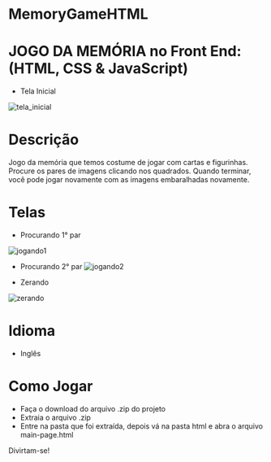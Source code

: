 # MemoryGameHTML
# JOGO DA MEMÓRIA no Front End:(HTML, CSS & JavaScript)
* Tela Inicial

![tela_inicial](https://github.com/user-attachments/assets/2c105cfe-2deb-4fc0-b8e6-c4f5b211a0d9)
# Descrição
Jogo da memória que temos costume de jogar com cartas e figurinhas. Procure os pares de imagens clicando nos quadrados. Quando terminar, você pode jogar novamente com as imagens embaralhadas novamente.
# Telas
* Procurando 1° par
  
![jogando1](https://github.com/user-attachments/assets/074332b4-9594-49d4-a45d-943dadee6286)

* Procurando 2° par
![jogando2](https://github.com/user-attachments/assets/0590c1b6-6099-482a-bfff-de6e95186995)

* Zerando

![zerando](https://github.com/user-attachments/assets/613e9073-bef9-4bd4-9ac6-edeb4b35989d)
# Idioma
* Inglês
# Como Jogar
* Faça o download do arquivo .zip do projeto
* Extraia o arquivo .zip
* Entre na pasta que foi extraída, depois vá na pasta html e abra o arquivo main-page.html

Divirtam-se!
